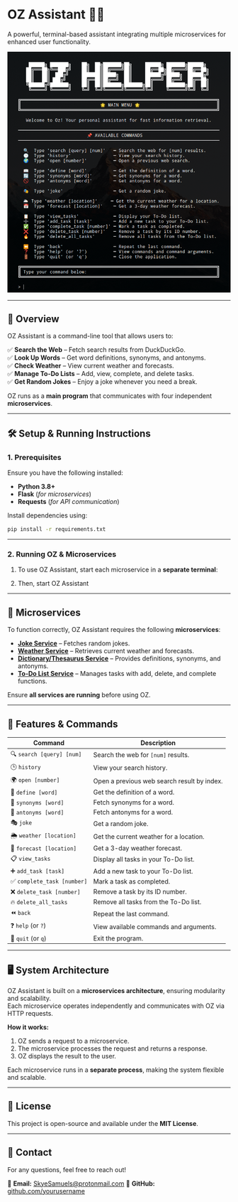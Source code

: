 # **OZ Assistant** 🧙‍♂️  
A powerful, terminal-based assistant integrating multiple microservices for enhanced user functionality.  

![OZ Home Screen](media/OZ%20Home%20Screen.png)  

---

## **📌 Overview**  
OZ Assistant is a command-line tool that allows users to:  

✅ **Search the Web** – Fetch search results from DuckDuckGo.  
✅ **Look Up Words** – Get word definitions, synonyms, and antonyms.  
✅ **Check Weather** – View current weather and forecasts.  
✅ **Manage To-Do Lists** – Add, view, complete, and delete tasks.  
✅ **Get Random Jokes** – Enjoy a joke whenever you need a break.  

OZ runs as a **main program** that communicates with four independent **microservices**.

---

## **🛠 Setup & Running Instructions**  

### **1. Prerequisites**  
Ensure you have the following installed:  
- **Python 3.8+**  
- **Flask** (_for microservices_)  
- **Requests** (_for API communication_)  

Install dependencies using:  
```bash
pip install -r requirements.txt
```

---

### **2. Running OZ & Microservices**  

1. To use OZ Assistant, start each microservice in a **separate terminal**:  

2. Then, start OZ Assistant

---

## **🔗 Microservices**  

To function correctly, OZ Assistant requires the following **microservices**:  

- **[Joke Service](https://github.com/rjmags1/joke-generator-microservice)** – Fetches random jokes.  
- **[Weather Service](https://github.com/Skye-Samuels/weather-information-microservice)** – Retrieves current weather and forecasts.  
- **[Dictionary/Thesaurus Service](https://github.com/Skye-Samuels/dictionary-thesaurus-microservice)** – Provides definitions, synonyms, and antonyms.  
- **[To-Do List Service](https://github.com/Skye-Samuels/todo-list-microservice)** – Manages tasks with add, delete, and complete functions.  

Ensure **all services are running** before using OZ.

---

## **📖 Features & Commands**  

| Command | Description |
|---------|------------|
| 🔍 `search [query] [num]` | Search the web for `[num]` results. |
| 🕒 `history` | View your search history. |
| 🌍 `open [number]` | Open a previous web search result by index. |
| 📖 `define [word]` | Get the definition of a word. |
| 🔄 `synonyms [word]` | Fetch synonyms for a word. |
| 🚫 `antonyms [word]` | Fetch antonyms for a word. |
| 🎭 `joke` | Get a random joke. |
| 🌦 `weather [location]` | Get the current weather for a location. |
| 📅 `forecast [location]` | Get a 3-day weather forecast. |
| 📋 `view_tasks` | Display all tasks in your To-Do list. |
| ➕ `add_task [task]` | Add a new task to your To-Do list. |
| ✅ `complete_task [number]` | Mark a task as completed. |
| ❌ `delete_task [number]` | Remove a task by its ID number. |
| 🔥 `delete_all_tasks` | Remove all tasks from the To-Do list. |
| ⏪ `back` | Repeat the last command. |
| ❓ `help` (or `?`) | View available commands and arguments. |
| 🚪 `quit` (or `q`) | Exit the program. |

---

## **🖥 System Architecture**  
OZ Assistant is built on a **microservices architecture**, ensuring modularity and scalability.  
Each microservice operates independently and communicates with OZ via HTTP requests.  

**How it works:**  
1. OZ sends a request to a microservice.  
2. The microservice processes the request and returns a response.  
3. OZ displays the result to the user.  

Each microservice runs in a **separate process**, making the system flexible and scalable.

---

## **📜 License**  
This project is open-source and available under the **MIT License**.  

---

## **📩 Contact**  
For any questions, feel free to reach out!  

📧 **Email:** SkyeSamuels@protonmail.com
🐙 **GitHub:** [github.com/yourusername](https://github.com/yourusername)  